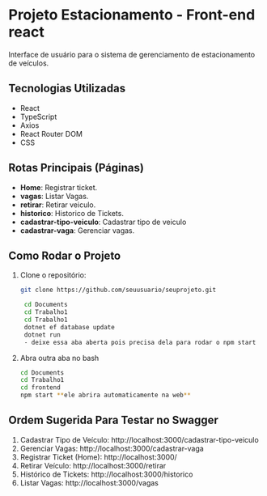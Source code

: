 #  Projeto Estacionamento - Front-end react

Interface de usuário para o sistema de gerenciamento de estacionamento de veículos.


##  Tecnologias Utilizadas
- React
- TypeScript
- Axios
- React Router DOM
- CSS

##  Rotas Principais (Páginas)
- **Home**: Registrar ticket.
- **vagas**: Listar Vagas.
- **retirar**: Retirar veiculo.
- **historico**: Historico de Tickets.
- **cadastrar-tipo-veiculo**: Cadastrar tipo de veiculo
- **cadastrar-vaga**: Gerenciar vagas.

##  Como Rodar o Projeto
1. Clone o repositório:
   ```bash
   git clone https://github.com/seuusuario/seuprojeto.git

    cd Documents
    cd Trabalho1
    cd Trabalho1
    dotnet ef database update
    dotnet run 
    - deixe essa aba aberta pois precisa dela para rodar o npm start

2. Abra outra aba no bash 
    ```bash
    cd Documents
    cd Trabalho1
    cd frontend
    npm start **ele abrira automaticamente na web**

## Ordem Sugerida Para Testar no Swagger
1. Cadastrar Tipo de Veículo: http://localhost:3000/cadastrar-tipo-veiculo
2. Gerenciar Vagas: http://localhost:3000/cadastrar-vaga
3. Registrar Ticket (Home): http://localhost:3000/
4. Retirar Veículo: http://localhost:3000/retirar
5. Histórico de Tickets: http://localhost:3000/historico
6. Listar Vagas: http://localhost:3000/vagas




